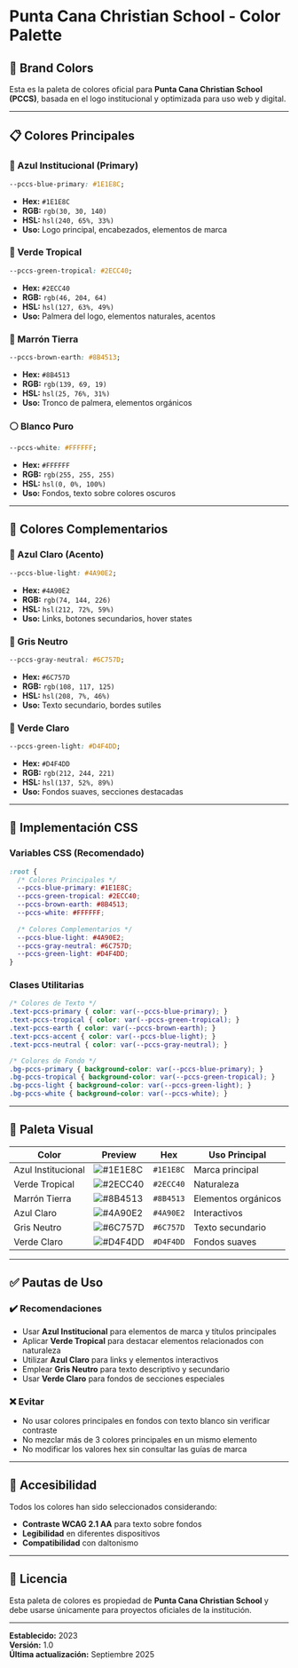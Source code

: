 # Punta Cana Christian School - Color Palette

## 🎨 Brand Colors

Esta es la paleta de colores oficial para **Punta Cana Christian School (PCCS)**, basada en el logo institucional y optimizada para uso web y digital.

---

## 📋 Colores Principales

### 🔵 Azul Institucional (Primary)
```css
--pccs-blue-primary: #1E1E8C;
```
- **Hex:** `#1E1E8C`
- **RGB:** `rgb(30, 30, 140)`
- **HSL:** `hsl(240, 65%, 33%)`
- **Uso:** Logo principal, encabezados, elementos de marca

### 🌴 Verde Tropical
```css
--pccs-green-tropical: #2ECC40;
```
- **Hex:** `#2ECC40`
- **RGB:** `rgb(46, 204, 64)`
- **HSL:** `hsl(127, 63%, 49%)`
- **Uso:** Palmera del logo, elementos naturales, acentos

### 🌳 Marrón Tierra
```css
--pccs-brown-earth: #8B4513;
```
- **Hex:** `#8B4513`
- **RGB:** `rgb(139, 69, 19)`
- **HSL:** `hsl(25, 76%, 31%)`
- **Uso:** Tronco de palmera, elementos orgánicos

### ⚪ Blanco Puro
```css
--pccs-white: #FFFFFF;
```
- **Hex:** `#FFFFFF`
- **RGB:** `rgb(255, 255, 255)`
- **HSL:** `hsl(0, 0%, 100%)`
- **Uso:** Fondos, texto sobre colores oscuros

---

## 🎯 Colores Complementarios

### 💙 Azul Claro (Acento)
```css
--pccs-blue-light: #4A90E2;
```
- **Hex:** `#4A90E2`
- **RGB:** `rgb(74, 144, 226)`
- **HSL:** `hsl(212, 72%, 59%)`
- **Uso:** Links, botones secundarios, hover states

### 🖤 Gris Neutro
```css
--pccs-gray-neutral: #6C757D;
```
- **Hex:** `#6C757D`
- **RGB:** `rgb(108, 117, 125)`
- **HSL:** `hsl(208, 7%, 46%)`
- **Uso:** Texto secundario, bordes sutiles

### 💚 Verde Claro
```css
--pccs-green-light: #D4F4DD;
```
- **Hex:** `#D4F4DD`
- **RGB:** `rgb(212, 244, 221)`
- **HSL:** `hsl(137, 52%, 89%)`
- **Uso:** Fondos suaves, secciones destacadas

---

## 🔧 Implementación CSS

### Variables CSS (Recomendado)
```css
:root {
  /* Colores Principales */
  --pccs-blue-primary: #1E1E8C;
  --pccs-green-tropical: #2ECC40;
  --pccs-brown-earth: #8B4513;
  --pccs-white: #FFFFFF;
  
  /* Colores Complementarios */
  --pccs-blue-light: #4A90E2;
  --pccs-gray-neutral: #6C757D;
  --pccs-green-light: #D4F4DD;
}
```

### Clases Utilitarias
```css
/* Colores de Texto */
.text-pccs-primary { color: var(--pccs-blue-primary); }
.text-pccs-tropical { color: var(--pccs-green-tropical); }
.text-pccs-earth { color: var(--pccs-brown-earth); }
.text-pccs-accent { color: var(--pccs-blue-light); }
.text-pccs-neutral { color: var(--pccs-gray-neutral); }

/* Colores de Fondo */
.bg-pccs-primary { background-color: var(--pccs-blue-primary); }
.bg-pccs-tropical { background-color: var(--pccs-green-tropical); }
.bg-pccs-light { background-color: var(--pccs-green-light); }
.bg-pccs-white { background-color: var(--pccs-white); }
```

---

## 🎨 Paleta Visual

| Color | Preview | Hex | Uso Principal |
|-------|---------|-----|---------------|
| Azul Institucional | ![#1E1E8C](https://via.placeholder.com/20x20/1E1E8C/1E1E8C) | `#1E1E8C` | Marca principal |
| Verde Tropical | ![#2ECC40](https://via.placeholder.com/20x20/2ECC40/2ECC40) | `#2ECC40` | Naturaleza |
| Marrón Tierra | ![#8B4513](https://via.placeholder.com/20x20/8B4513/8B4513) | `#8B4513` | Elementos orgánicos |
| Azul Claro | ![#4A90E2](https://via.placeholder.com/20x20/4A90E2/4A90E2) | `#4A90E2` | Interactivos |
| Gris Neutro | ![#6C757D](https://via.placeholder.com/20x20/6C757D/6C757D) | `#6C757D` | Texto secundario |
| Verde Claro | ![#D4F4DD](https://via.placeholder.com/20x20/D4F4DD/D4F4DD) | `#D4F4DD` | Fondos suaves |

---

## ✅ Pautas de Uso

### ✔️ Recomendaciones
- Usar **Azul Institucional** para elementos de marca y títulos principales
- Aplicar **Verde Tropical** para destacar elementos relacionados con naturaleza
- Utilizar **Azul Claro** para links y elementos interactivos
- Emplear **Gris Neutro** para texto descriptivo y secundario
- Usar **Verde Claro** para fondos de secciones especiales

### ❌ Evitar
- No usar colores principales en fondos con texto blanco sin verificar contraste
- No mezclar más de 3 colores principales en un mismo elemento
- No modificar los valores hex sin consultar las guías de marca

---

## 📱 Accesibilidad

Todos los colores han sido seleccionados considerando:
- **Contraste WCAG 2.1 AA** para texto sobre fondos
- **Legibilidad** en diferentes dispositivos
- **Compatibilidad** con daltonismo

---

## 📄 Licencia

Esta paleta de colores es propiedad de **Punta Cana Christian School** y debe usarse únicamente para proyectos oficiales de la institución.

---

**Establecido:** 2023  
**Versión:** 1.0  
**Última actualización:** Septiembre 2025